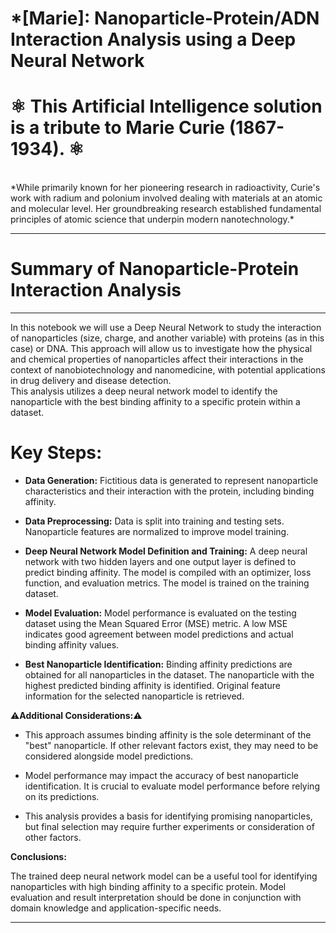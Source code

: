 # *[Marie]: Nanoparticle-Protein/ADN Interaction Analysis using a Deep Neural Network

# ⚛️ This Artificial Intelligence solution is a tribute to Marie Curie (1867-1934). ⚛️
<br>
*While primarily known for her pioneering research in radioactivity, Curie's work with radium and polonium involved dealing with materials at an atomic and molecular level. Her groundbreaking research established fundamental principles of atomic science that underpin modern nanotechnology.*


---
# **Summary of Nanoparticle-Protein Interaction Analysis**

---

In this notebook we will use a Deep Neural Network to study the interaction of nanoparticles (size, charge, and another variable) with proteins (as in this case) or DNA. This approach will allow us to investigate how the physical and chemical properties of nanoparticles affect their interactions in the context of nanobiotechnology and nanomedicine, with potential applications in drug delivery and disease detection.
<br>
This analysis utilizes a deep neural network model to identify the nanoparticle with the best binding affinity to a specific protein within a dataset.

# Key Steps:

- **Data Generation:** Fictitious data is generated to represent nanoparticle characteristics and their interaction with the protein, including binding affinity.

- **Data Preprocessing:** Data is split into training and testing sets. Nanoparticle features are normalized to improve model training.

- **Deep Neural Network Model Definition and Training:** A deep neural network with two hidden layers and one output layer is defined to predict binding affinity. The model is compiled with an optimizer, loss function, and evaluation metrics. The model is trained on the training dataset.

- **Model Evaluation:** Model performance is evaluated on the testing dataset using the Mean Squared Error (MSE) metric. A low MSE indicates good agreement between model predictions and actual binding affinity values.

- **Best Nanoparticle Identification:** Binding affinity predictions are obtained for all nanoparticles in the dataset. The nanoparticle with the highest predicted binding affinity is identified. Original feature information for the selected nanoparticle is retrieved.


⚠️**Additional Considerations:**⚠️

- This approach assumes binding affinity is the sole determinant of the "best" nanoparticle. If other relevant factors exist, they may need to be considered alongside model predictions.

- Model performance may impact the accuracy of best nanoparticle identification. It is crucial to evaluate model performance before relying on its predictions.

- This analysis provides a basis for identifying promising nanoparticles, but final selection may require further experiments or consideration of other factors.

**Conclusions:**

The trained deep neural network model can be a useful tool for identifying nanoparticles with high binding affinity to a specific protein. Model evaluation and result interpretation should be done in conjunction with domain knowledge and application-specific needs.


---

